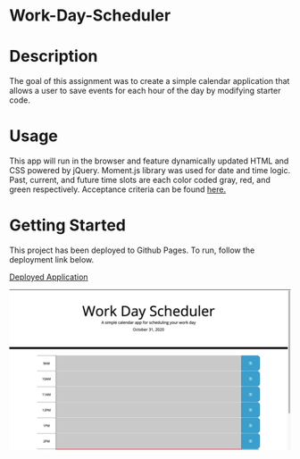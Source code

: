 # Work-Day-Scheduler

# Description
The goal of this assignment was to create a simple calendar application that allows a user to save events for each hour of the day by modifying starter code.

# Usage
This app will run in the browser and feature dynamically updated HTML and CSS powered by jQuery. Moment.js library was used for date and time logic.  Past, current, and future time slots are each color coded gray, red, and green respectively. Acceptance criteria can be found [here.](https://github.com/Glove1911/Work-Day-Scheduler/blob/main/README2.md)
# Getting Started
This project has been deployed to Github Pages. To run, follow the deployment link below.

[Deployed Application](https://glove1911.github.io/Work-Day-Scheduler/)

<img src ="https://github.com/Glove1911/Work-Day-Scheduler/blob/main/09FFA544-9624-4AFF-8F6B-9FFAE976CD14_1_105_c.jpeg">
